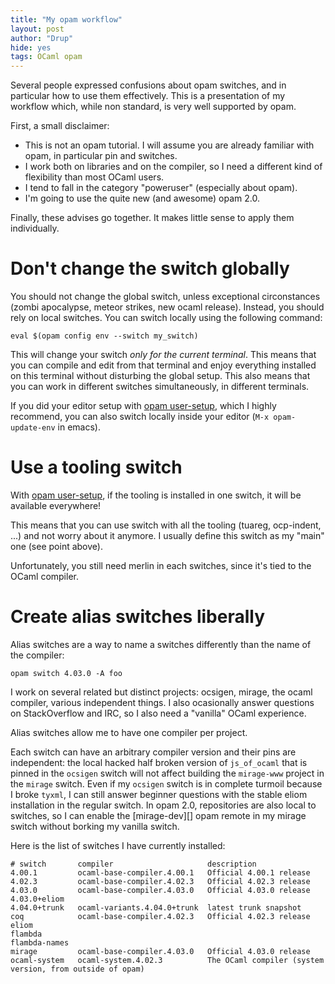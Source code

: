 ```yaml
---
title: "My opam workflow"
layout: post
author: "Drup"
hide: yes
tags: OCaml opam
---
```


Several people expressed confusions about opam switches, and in particular how to use them effectively.
This is a presentation of my workflow which, while non standard, is very well supported by opam.
<!--more-->

First, a small disclaimer:
- This is not an opam tutorial. I will assume you are already familiar with opam, in particular pin and switches.
- I work both on libraries and on the compiler, so I need a different kind of flexibility than most OCaml users.
- I tend to fall in the category "poweruser" (especially about opam).
- I'm going to use the quite new (and awesome) opam 2.0.

Finally, these advises go together. It makes little sense to apply them individually.

# Don't change the switch globally

You should not change the global switch, unless exceptional circonstances (zombi apocalypse, meteor strikes, new ocaml release).
Instead, you should rely on local switches. You can switch locally using the following command:

```
eval $(opam config env --switch my_switch)
```

This will change your switch *only for the current terminal*.
This means that you can compile and edit from that terminal and enjoy everything installed on this terminal without disturbing the global setup. This also means that you can work in different switches simultaneously, in different terminals.

If you did your editor setup with [opam user-setup][], which I highly recommend,
you can also switch locally inside your editor (`M-x opam-update-env` in emacs).

[opam user-setup]: https://github.com/AltGr/opam-user-setup

# Use a tooling switch

With [opam user-setup][], if the tooling is installed in one switch, it will be available everywhere!

This means that you can use switch with all the tooling (tuareg, ocp-indent, ...) and not worry about it anymore. I usually define this switch as my "main" one (see point above).

Unfortunately, you still need merlin in each switches, since it's tied to the OCaml compiler.

# Create alias switches liberally

Alias switches are a way to name a switches differently than the name of the compiler:

```
opam switch 4.03.0 -A foo
```

I work on several related but distinct projects: ocsigen, mirage, the ocaml compiler, various independent things.
I also ocasionally answer questions on StackOverflow and IRC, so I also need a "vanilla" OCaml experience.

Alias switches allow me to have one compiler per project.

Each switch can have an arbitrary compiler version and their pins are independent: the local hacked half broken version of `js_of_ocaml` that is pinned in the `ocsigen` switch will not affect building the `mirage-www` project in the `mirage` switch. Even if my `ocsigen` switch is in complete turmoil because I broke `tyxml`, I can still answer beginner questions with the stable eliom installation in the regular switch.
In opam 2.0, repositories are also local to switches, so
I can enable the [mirage-dev][] opam remote in my mirage switch
without borking my vanilla switch.

Here is the list of switches I have currently installed:

```
# switch       compiler                     description
4.00.1         ocaml-base-compiler.4.00.1   Official 4.00.1 release
4.02.3         ocaml-base-compiler.4.02.3   Official 4.02.3 release
4.03.0         ocaml-base-compiler.4.03.0   Official 4.03.0 release
4.03.0+eliom
4.04.0+trunk   ocaml-variants.4.04.0+trunk  latest trunk snapshot
coq            ocaml-base-compiler.4.02.3   Official 4.02.3 release
eliom
flambda
flambda-names
mirage         ocaml-base-compiler.4.03.0   Official 4.03.0 release
ocaml-system   ocaml-system.4.02.3          The OCaml compiler (system version, from outside of opam)
```

